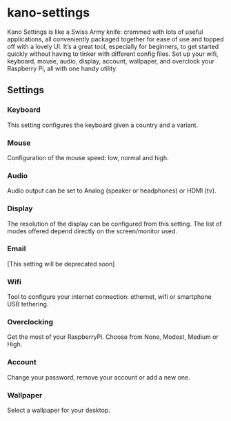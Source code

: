 # kano-settings


Kano Settings is like a Swiss Army knife: crammed with lots of useful applications, all conveniently packaged together for ease of use and topped off with a lovely UI. It’s a great tool, especially for beginners, to get started quickly without having to tinker with different config files. Set up your wifi, keyboard, mouse, audio, display, account, wallpaper, and overclock your Raspberry Pi, all with one handy utility. 

## Settings


### Keyboard

This setting configures the keyboard given a country and a variant.  

### Mouse

Configuration of the mouse speed: low, normal and high.  

### Audio

Audio output can be set to Analog (speaker or headphones) or HDMI (tv).  

### Display

The resolution of the display can be configured from this setting. The list of modes offered depend directly on the screen/monitor used.

### Email

[This setting will be deprecated soon]

### Wifi

Tool to configure your internet connection: ethernet, wifi or smartphone USB tethering.

### Overclocking

Get the most of your RaspberryPi. Choose from None, Modest, Medium or High.

### Account

Change your password, remove your account or add a new one.  

### Wallpaper

Select a wallpaper for your desktop.  
